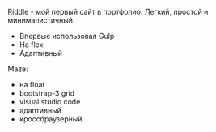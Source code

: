 Riddle - мой первый сайт в портфолио. Легкий, простой и минималистичный. 
  - Впервые использовал Gulp
  - На flex
  - Адаптивный

Maze:
  - на float
  - bootstrap-3 grid
  - visual studio code
  - адаптивный
  - кроссбраузерный
 
